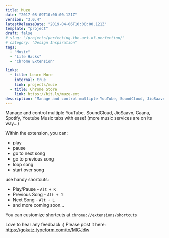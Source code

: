 ```yaml
---
title: Muze
date: "2017-08-09T10:00:00.121Z"
version: "3.0.4"
latestReleaseDate: "2019-04-06T10:00:00.121Z"
template: "project"
draft: false
# slug: "/projects/perfecting-the-art-of-perfection/"
# category: "Design Inspiration"
tags:
  - "Music"
  - "Life Hacks"
  - "Chrome Extension"

links:
  - title: Learn More
    internal: true
    link: projects/muze
  - title: Chrome Store
    link: https://bit.ly/muze-ext
description: "Manage and control multiple YouTube, SoundCloud, JioSaavn and Gaana tabs with ease! (more music services on its way...)"
---
```


Manage and control multiple YouTube, SoundCloud, JioSaavn, Gaana, Spotify, Youtube Music tabs with ease! (more music services are on its way...)

Within the extension, you can:
 * play
 * pause
 * go to next song
 * go to previous song
 * loop song
 * start over song 

use handy shortcuts:

* Play/Pause - `Alt + K`
* Previous Song - `Alt + J`
* Next Song - `Alt + L`
* and more coming soon...

You can customize shortcuts at `chrome://extensions/shortcuts`

Love to hear any feedback :) 
Please post it here: https://gokatz.typeform.com/to/MlCJdw